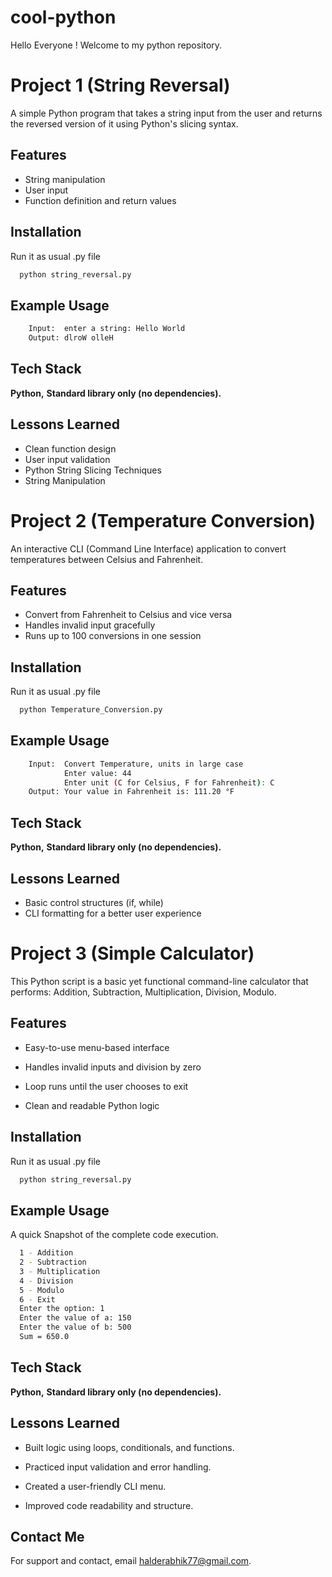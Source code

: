 # cool-python
Hello Everyone ! Welcome to my python repository.


# Project 1 (String Reversal)

A simple Python program that takes a string input from the user and returns the reversed version of it using Python's slicing syntax.


## Features

- String manipulation
- User input
- Function definition and return values


## Installation

Run it as usual  .py file

```bash
  python string_reversal.py

```
    
## Example Usage

```bash
    Input:  enter a string: Hello World
    Output: dlroW olleH
```

## Tech Stack

**Python,** **Standard library only (no dependencies).** 


## Lessons Learned

- Clean function design
- User input validation
- Python String Slicing Techniques
- String Manipulation



# Project 2 (Temperature Conversion)

An interactive CLI (Command Line Interface) application to convert temperatures between Celsius and Fahrenheit.


## Features

- Convert from Fahrenheit to Celsius and vice versa
- Handles invalid input gracefully
- Runs up to 100 conversions in one session


## Installation

Run it as usual  .py file

```bash
  python Temperature_Conversion.py
```
    
## Example Usage

```bash
    Input:  Convert Temperature, units in large case
            Enter value: 44
            Enter unit (C for Celsius, F for Fahrenheit): C 
    Output: Your value in Fahrenheit is: 111.20 °F
```


## Tech Stack

**Python,** **Standard library only (no dependencies).** 


## Lessons Learned

- Basic control structures (if, while)
- CLI formatting for a better user experience



# Project 3 (Simple Calculator)

This Python script is a basic yet functional command-line calculator that performs: Addition, Subtraction, Multiplication, Division, Modulo.


## Features

- Easy-to-use menu-based interface

- Handles invalid inputs and division by zero

- Loop runs until the user chooses to exit

- Clean and readable Python logic


## Installation

Run it as usual  .py file

```bash
  python string_reversal.py
```


## Example Usage
A quick Snapshot of the complete code execution.

```bash
  1 - Addition
  2 - Subtraction
  3 - Multiplication
  4 - Division
  5 - Modulo
  6 - Exit
  Enter the option: 1
  Enter the value of a: 150
  Enter the value of b: 500
  Sum = 650.0
```


## Tech Stack

**Python,** **Standard library only (no dependencies).** 



## Lessons Learned

- Built logic using loops, conditionals, and functions.

- Practiced input validation and error handling.

- Created a user-friendly CLI menu.

- Improved code readability and structure.














## Contact Me

For support and contact, email halderabhik77@gmail.com.
